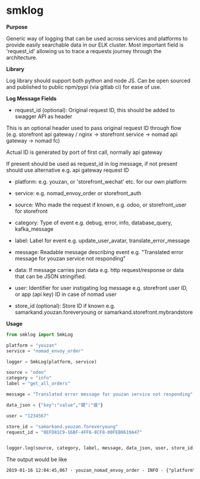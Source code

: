 # smklog

**Purpose**

Generic way of logging that can be used across services and platforms to provide easily searchable data in our ELK cluster.
Most important field is 'request_id' allowing us to trace a requests journey through the architecture.

**Library**

Log library should support both python and node JS. 
Can be open sourced and published to public npm/pypi (via gitlab ci) for ease of use.

**Log Message Fields**

- request_id (optional): Original request ID, this should be added to swagger API as header

This is an optional header used to pass original request ID through flow (e.g. storefront api gateway / nginx -> storefront service -> nomad api gateway -> nomad fc)

Actual ID is generated by port of first call, normally api gateway

If present should be used as request_id in log message, if not present should use alternative e.g. api gateway request ID

- platform: e.g. youzan, or 'storefront_wechat' etc. for our own platform

- service: e.g. nomad_envoy_order or storefront_auth

- source: Who made the request if known, e.g. odoo, or storefront_user for storefront

- category: Type of event e.g. debug, error, info, database_query, kafka_message

- label: Label for event e.g. update_user_avatar, translate_error_message

- message: Readable message describing event e.g. "Translated error message for youzan service not responding"

- data: If message carries json data e.g. http request/response or data that can be JSON stringified.

- user: Identifier for user instigating log message e.g. storefront user ID, or app (api key) ID in case of nomad user

- store_id (optional): Store ID if known e.g. samarkand.youzan.foreveryoung or samarkand.storefront.mybrandstore


**Usage**

```python
from smklog import SmkLog

platform = "youzan"
service = "nomad_envoy_order"

logger = SmkLog(platform, service)

source = "odoo"
category = "info"
label = "get_all_orders"

message = "Translated error message for youzan service not responding"

data_json = {"key":"value","键":"值"}

user = "1234567"

store_id = "samarkand.youzan.foreveryoung"
request_id = "0EFD81C9-16BF-4FF6-8CF8-00FEB0619A47"


logger.log(source, category, label, message, data_json, user, store_id, request_id)
```

The output would be like

```txt
2019-01-16 12:04:45,067 - youzan_nomad_envoy_order - INFO - {"platform":"youzan","service":"nomad_envoy_order","source":"odoo","category":"info","label":"get_all_orders","message":"Translated error message for youzan service not responding","data":"{\"key\":\"value\",\"键\":\"值\"}","user":"1234567","store_id":"samarkand.youzan.foreveryoung","request_id":"0EFD81C9-16BF-4FF6-8CF8-00FEB0619A47"}
```